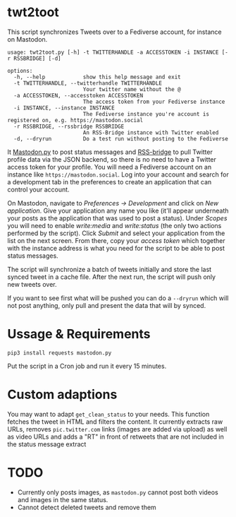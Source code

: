 # twt2toot

This script synchronizes Tweets over to a Fediverse account, for instance on Mastodon.

```
usage: twt2toot.py [-h] -t TWITTERHANDLE -a ACCESSTOKEN -i INSTANCE [-r RSSBRIDGE] [-d]

options:
  -h, --help            show this help message and exit
  -t TWITTERHANDLE, --twitterhandle TWITTERHANDLE
                        Your twitter name without the @
  -a ACCESSTOKEN, --accesstoken ACCESSTOKEN
                        The access token from your Fediverse instance
  -i INSTANCE, --instance INSTANCE
                        The Fediverse instance you're account is registered on, e.g. https://mastodon.social
  -r RSSBRIDGE, --rssbridge RSSBRIDGE
                        An RSS-Bridge instance with Twitter enabled
  -d, --dryrun          Do a test run without posting to the Fediverse
```

It [Mastodon.py](https://github.com/halcy/Mastodon.py) to post status messages and [RSS-bridge](https://github.com/RSS-Bridge/rss-bridge) to pull Twitter profile data via the JSON backend, so there is no need to have a Twitter access token for your profile. You will need a Fediverse account on an instance like `https://mastodon.social`. Log into your account and search for a development tab in the preferences to create an application that can control your account.

On Mastodon, navigate to *Preferences -> Development* and click on *New application*. Give your application any name you like (it'll appear underneath your posts as the application that was used to post a status). Under *Scopes* you will need to enable *write:media* and *write:status* (the only two actions performed by the script). Click *Submit* and select your application from the list on the next screen. From there, copy your *access token* which together with the instance address is what you need for the script to be able to post status messages.

The script will synchronize a batch of tweets initially and store the last synced tweet in a cache file. After the next run, the script will push only new tweets over.

If you want to see first what will be pushed you can do a `--dryrun` which will not post anything, only pull and present the data that will by synced.

# Ussage & Requirements

`pip3 install requests mastodon.py`

Put the script in a Cron job and run it every 15 minutes.

# Custom adaptions

You may want to adapt `get_clean_status` to your needs. This function fetches the tweet in HTML and filters the content. It currently extracts raw URLs, removes `pic.twitter.com` links (images are added via upload) as well as video URLs and adds a "RT" in front of retweets that are not included in the status message extract

# TODO

* Currently only posts images, as `mastodon.py` cannot post both videos and images in the same status.
* Cannot detect deleted tweets and remove them
